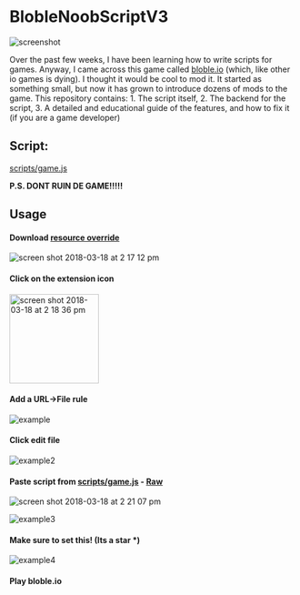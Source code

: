 # BlobleNoobScriptV3

![screenshot](https://user-images.githubusercontent.com/13282284/42544583-be2b8db2-8480-11e8-9905-262812b1e5a5.png)

Over the past few weeks, I have been learning how to write scripts for games. Anyway, I came across this game called [bloble.io](http://bloble.io) (which, like other io games is dying). I thought it would be cool to mod it. It started as something small, but now it has grown to introduce dozens of mods to the game. This repository contains: 1. The script itself, 2. The backend for the script, 3. A detailed and educational guide of the features, and how to fix it (if you are a game developer)


## Script:

[scripts/game.js](https://raw.githubusercontent.com/AJS-development/BlobleNoobScriptV3/master/scripts/game.js)

**P.S. DONT RUIN DE GAME!!!!!**


## Usage

#### Download [resource override](https://chrome.google.com/webstore/detail/resource-override/pkoacgokdfckfpndoffpifphamojphii)

![screen shot 2018-03-18 at 2 17 12 pm](https://user-images.githubusercontent.com/13282284/37569369-d5d8c358-2ab7-11e8-8ee4-3daf5d34d84e.png)

#### Click on the extension icon

<img width="157" alt="screen shot 2018-03-18 at 2 18 36 pm" src="https://user-images.githubusercontent.com/13282284/37569371-da440092-2ab7-11e8-9630-edd8c7005fe1.png">

#### Add a URL->File rule

![example](https://user-images.githubusercontent.com/13282284/37569495-831d19aa-2ab9-11e8-994e-a0a7feeb4fb6.png)

#### Click edit file

![example2](https://user-images.githubusercontent.com/13282284/37569511-cca00dee-2ab9-11e8-9188-159b0051dec2.png)

#### Paste script from [scripts/game.js](https://github.com/AJS-development/BlobleNoobScriptV3/blob/master/scripts/game.js) - [Raw](https://raw.githubusercontent.com/AJS-development/BlobleNoobScriptV3/master/scripts/game.js)

![screen shot 2018-03-18 at 2 21 07 pm](https://user-images.githubusercontent.com/13282284/37569533-1f750b96-2aba-11e8-9433-077605f086d2.png)

![example3](https://user-images.githubusercontent.com/13282284/37569525-050cf3b8-2aba-11e8-8e03-0f982d63ceed.png)

#### Make sure to set this! (Its a star *)

![example4](https://user-images.githubusercontent.com/13282284/37569709-a185a35a-2abc-11e8-86d3-904b49ada7c3.png)

#### Play bloble.io
